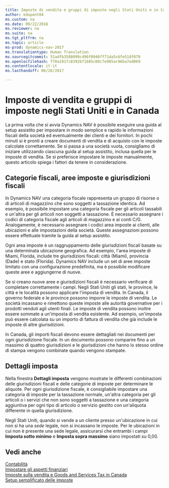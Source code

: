 ```yaml
---
title: Imposte di vendita e gruppi di imposte negli Stati Uniti e in Canada
author: edupont04
ms.custom: na
ms.date: 09/22/2016
ms.reviewer: na
ms.suite: na
ms.tgt_pltfrm: na
ms.topic: article
ms-prod: dynamics-nav-2017
ms.translationtype: Human Translation
ms.sourcegitcommit: 51adfb3588099c496f0946ff71da5c6fe518f070
ms.openlocfilehash: f70a191fc8392bf1685c08c7e905ac96ba7ed069
ms.contentlocale: it-it
ms.lasthandoff: 06/26/2017

---
```


# <a name="sales-tax-and-tax-groups-in-the-us-and-canada"></a>Imposte di vendita e gruppi di imposte negli Stati Uniti e in Canada
La prima volta che si avvia Dynamics NAV è possibile eseguire una guida al setup assistito per impostare in modo semplice e rapido le informazioni fiscali della società ed eventualmente dei clienti e dei fornitori. In pochi minuti si è pronti a creare documenti di vendita e di acquisto con le imposte calcolate correttamente.
Se si passa a una società vuota, consigliamo di iniziare utilizzando ciascuna guida al setup assistito, inclusa quella per le imposte di vendita. Se si preferisce impostare le imposte manualmente, questo articolo spiega i fattori da tenere in considerazione.  

## <a name="tax-groups-tax-areas-and-tax-jurisdictions"></a>Categorie fiscali, aree imposte e giurisdizioni fiscali
In Dynamics NAV una categoria fiscale rappresenta un gruppo di risorse o di articoli di magazzino che sono soggetti a tassazione identica. Ad esempio, è possibile impostare una categoria fiscale per gli articoli tassabili e un'altra per gli articoli non soggetti a tassazione. È necessario assegnare i codici di categoria fiscale agli articoli di magazzino e ai conti C/G. Analogamente, è necessario assegnare i codici area imposte ai clienti, alle ubicazioni e alle impostazioni della società. Queste assegnazioni possono essere effettuate tramite la guida al setup assistito.  

Ogni area imposte è un raggruppamento delle giurisdizioni fiscali basate su una determinata ubicazione geografica. Ad esempio, l'area imposte di Miami, Florida, include tre giurisdizioni fiscali: città (Miami), provincia (Dade) e stato (Florida). Dynamics NAV include un set di aree imposte limitato con una configurazione predefinita, ma è possibile modificare queste aree e aggiungerne di nuove.  

Se si creano nuove aree e giurisdizioni fiscali è necessario verificare di completare correttamente i campi. Negli Stati Uniti gli stati, le province, le città e le località possono applicare l'imposta di vendita. In Canada, il governo federale e le province possono imporre le imposte di vendita. Le società incassano e rimettono queste imposte alle autorità governative per i prodotti venduti agli utenti finali. Le imposte di vendita possono inoltre essere sommate a un'imposta di vendita esistente. Ad esempio, un'imposta può essere calcolata su un importo di fattura di vendita che già include le imposte di altre giurisdizioni.  

In Canada, gli importi fiscali devono essere dettagliati nei documenti per ogni giurisdizione fiscale. In un documento possono comparire fino a un massimo di quattro giurisdizioni e le giurisdizioni che hanno lo stesso ordine di stampa vengono combinate quando vengono stampate.

## <a name="tax-details"></a>Dettagli imposta
Nella finestra **Dettagli imposta** vengono mostrate le differenti combinazioni delle giurisdizioni fiscali e delle categorie di imposte per determinare le aliquote. Per ogni giurisdizione fiscale, è consigliabile impostare una categoria di imposte per la tassazione normale, un'altra categoria per gli articoli o i servizi che non sono soggetti a tassazione e una categoria aggiuntiva per ogni tipo di articolo o servizio gestito con un'aliquota differente in quella giurisdizione.  

Negli Stati Uniti, quando si vende a un cliente presso un'ubicazione in cui non si ha una *sede* legale, non si incassano le imposte. Per le ubicazioni in cui non è presente una sede legale, assicurarsi che entrambi i campi **Imposta sotto minimo** e **Imposta sopra massimo** siano impostati su 0,00.  

## <a name="see-also"></a>Vedi anche
[Contabilità](finance-setup.md)  
[Impostare gli aspetti finanziari](finance-setup-setup-finance-setup.md)  
[Imposte sulla vendita e Goods and Services Tax in Canada](ca-finance-setup-tax.md)  
[Setup semplificato delle imposte](https://madeira.microsoft.com/en-us/blog/sales-tax-setup-made-easy)  

